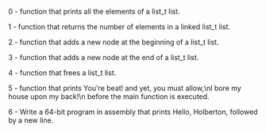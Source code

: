0 - function that prints all the elements of a list_t list.

1 - function that returns the number of elements in a linked list_t list.

2 - function that adds a new node at the beginning of a list_t list.

3 - function that adds a new node at the end of a list_t list.

4 - function that frees a list_t list.

5 - function that prints You're beat! and yet, you must allow,\nI bore my house upon my back!\n before the main function is executed.

6 - Write a 64-bit program in assembly that prints Hello, Holberton, followed by a new line.
